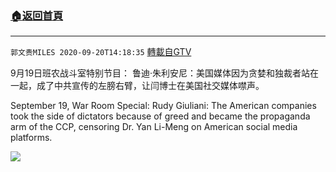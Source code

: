﻿###  [:house:返回首頁](https://github.com/ourhimalayas/txt)
---

`郭文贵MILES 2020-09-20T14:18:35` [轉載自GTV](https://gtv.org/web/#/UserInfo/5e596957357cc612d35a8044)

9月19日班农战斗室特别节目：
鲁迪·朱利安尼：美国媒体因为贪婪和独裁者站在一起，成了中共宣传的左膀右臂，让闫博士在美国社交媒体噤声。

September 19, War Room Special: 
Rudy Giuliani: The American companies took the side of dictators because of greed and became the propaganda arm of the CCP, censoring Dr. Yan Li-Meng on American social media platforms.

[![](https://filegroup.gtv.org/cdn-cgi/image/width=600/https://filegroup.gtv.org/group3/web/20200920/15/17/0/386562bea0001e7539a6fc96126f19d3.png)](https://filegroup.gtv.org/group3/default/20200920/14/18/0/b318aa2dd88c8ffc624789442a728ea3.MOV)